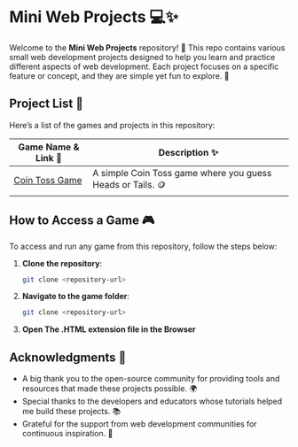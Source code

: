 # Mini Web Projects 💻✨

Welcome to the **Mini Web Projects** repository! 🎉 This repo contains various small web development projects designed to help you learn and practice different aspects of web development. Each project focuses on a specific feature or concept, and they are simple yet fun to explore. 🚀

## Project List 📂

Here’s a list of the games and projects in this repository:

| Game Name & Link 🔗                                | Description ✨                     |
|---------------------------------------------------|-----------------------------------|
| [Coin Toss Game](./Coin%20Toss)                      | A simple Coin Toss game where you guess Heads or Tails. 🪙 |


## How to Access a Game 🎮

To access and run any game from this repository, follow the steps below:

1. **Clone the repository**:

   ```bash
   git clone <repository-url>

2. **Navigate to the game folder**:

    ```bash
    git clone <repository-url>

3. **Open The .HTML extension file in the Browser**


## Acknowledgments 🙏

- A big thank you to the open-source community for providing tools and resources that made these projects possible. 🌍
- Special thanks to the developers and educators whose tutorials helped me build these projects. 📚
- Grateful for the support from web development communities for continuous inspiration. 💬
   





